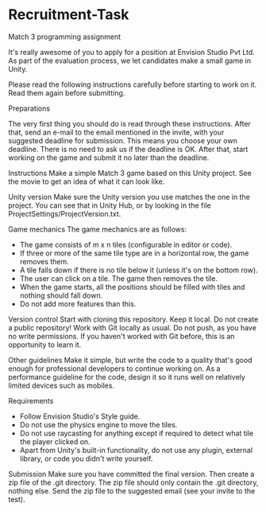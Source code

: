 # Recruitment-Task
Match 3 programming assignment

It's really awesome of you to apply for a position at Envision Studio Pvt Ltd.
As part of the evaluation process, we let candidates make a small game in Unity.

Please read the following instructions carefully before starting to work on it. Read them again before submitting.

Preparations

The very first thing you should do is read through these instructions. After that, send an e-mail to the email mentioned in the invite, with your suggested deadline for submission.
This means you choose your own deadline. There is no need to ask us if the deadline is OK. After that, start working on the game and submit it no later than the deadline.

Instructions
Make a simple Match 3 game based on this Unity project.
See the movie to get an idea of what it can look like.

Unity version
Make sure the Unity version you use matches the one in the project. You can see that in Unity Hub, or by looking in the file ProjectSettings/ProjectVersion.txt.

Game mechanics
The game mechanics are as follows:

* The game consists of m x n tiles (configurable in editor or code).
* If three or more of the same tile type are in a horizontal row, the game removes them.
* A tile falls down if there is no tile below it (unless it's on the bottom row).
* The user can click on a tile. The game then removes the tile.
* When the game starts, all the positions should be filled with tiles and nothing should fall down.
* Do not add more features than this.

Version control
Start with cloning this repository. Keep it local. Do not create a public repository! Work with Git locally as usual. Do not push, as you have no write permissions. If you haven't worked with Git before, this is an opportunity to learn it.

Other guidelines
Make it simple, but write the code to a quality that's good enough for professional developers to continue working on. As a performance guideline for the code, design it so it runs well on relatively limited devices such as mobiles.

Requirements
* Follow Envision Studio's Style guide.
* Do not use the physics engine to move the tiles.
* Do not use raycasting for anything except if required to detect what tile the player clicked on.
* Apart from Unity's built-in functionality, do not use any plugin, external library, or code you didn't write yourself.

Submission
Make sure you have committed the final version.
Then create a zip file of the .git directory. The zip file should only contain the .git directory, nothing else.
Send the zip file to the suggested email (see your invite to the test).
